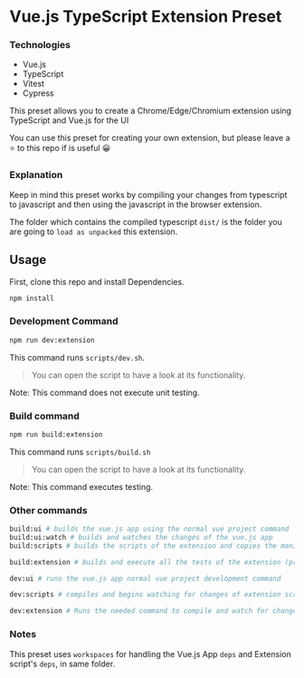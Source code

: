 # Vue.js TypeScript Extension Preset

### Technologies
- Vue.js
- TypeScript
- Vitest
- Cypress

This preset allows you to create a Chrome/Edge/Chromium extension using TypeScript and Vue.js for the UI

You can use this preset for creating your own extension, but please leave a ⭐ to this repo if is useful 😀

### Explanation
Keep in mind this preset works by compiling your changes from typescript to javascript and then using the javascript in the browser extension.

The folder which contains the compiled typescript `dist/` is the folder you are going to `load as unpacked` this extension.

## Usage
First, clone this repo and install Dependencies.
```bash
npm install
```

### Development Command

```bash
npm run dev:extension
```
This command runs `scripts/dev.sh`.
> You can open the script to have a look at its functionality.

Note: This command does not execute unit testing.

### Build command

```bash
npm run build:extension
```
This command runs `scripts/build.sh`
> You can open the script to have a look at its functionality.

Note: This command executes testing.

### Other commands

```bash
build:ui # builds the vue.js app using the normal vue project command
build:ui:watch # builds and watches the changes of the vue.js app
build:scripts # builds the scripts of the extension and copies the manifest.json file to dist

build:extension # builds and execute all the tests of the extension (production command)

dev:ui # runs the vue.js app normal vue project development command

dev:scripts # compiles and begins watching for changes of extension scripts

dev:extension # Runs the needed command to compile and watch for changes in Extension scripts and Vue.js App
```

### Notes

This preset uses `workspaces` for handling the Vue.js App `deps` and Extension script's `deps`, in same folder.